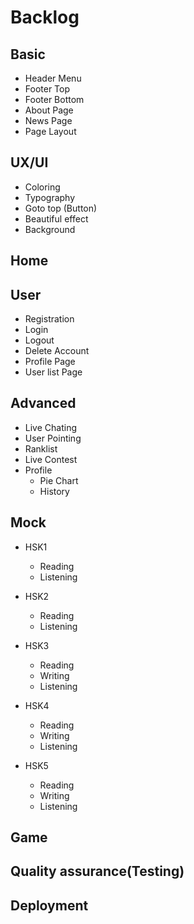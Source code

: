 Backlog
===============

Basic
---------------
- Header Menu
- Footer Top
- Footer Bottom
- About Page
- News Page
- Page Layout

UX/UI
---------------
- Coloring
- Typography
- Goto top (Button)
- Beautiful effect
- Background

Home
---------------

User
---------------
- Registration 
- Login
- Logout
- Delete Account
- Profile Page
- User list Page


Advanced 
---------------
- Live Chating 
- User Pointing
- Ranklist
- Live Contest
- Profile
  - Pie Chart
  - History


Mock
---------------
- HSK1
    - Reading
    - Listening
- HSK2
    - Reading
    - Listening
- HSK3
    - Reading
    - Writing
    - Listening

- HSK4
    - Reading
    - Writing
    - Listening
- HSK5
    - Reading
    - Writing
    - Listening    
    
Game
---------------
Quality assurance(Testing)
---------------
Deployment
---------------
